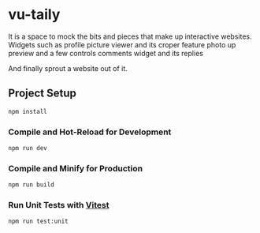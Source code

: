 # vu-taily

It is a space to mock the bits and pieces that make up interactive websites. 
Widgets such as 
  profile picture viewer and its croper feature
  photo up preview and a few controls
  comments widget and its replies
  
 And finally sprout a website out of it.

## Project Setup

```sh
npm install
```

### Compile and Hot-Reload for Development

```sh
npm run dev
```

### Compile and Minify for Production

```sh
npm run build
```

### Run Unit Tests with [Vitest](https://vitest.dev/)

```sh
npm run test:unit
```
